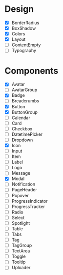 # Design

- [x] BorderRadius
- [x] BoxShadow
- [x] Colors
- [x] Layout
- [ ] ContentEmpty
- [ ] Typography

# Components

- [x] Avatar
- [ ] AvatarGroup
- [x] Badge
- [ ] Breadcrumbs
- [x] Button
- [x] ButtonGroup
- [ ] Calendar
- [ ] Card
- [ ] Checkbox
- [ ] DatetimePicker
- [ ] Dropdown
- [x] Icon
- [ ] Input
- [ ] Item
- [ ] Label
- [ ] Logo
- [ ] Message
- [x] Modal
- [ ] Notification
- [ ] PageHeader
- [ ] Popover
- [ ] ProgressIndicator
- [ ] ProgressTracker
- [ ] Radio
- [ ] Select
- [ ] Spotlight
- [ ] Table
- [ ] Tabs
- [ ] Tag
- [ ] TagGroup
- [ ] TextArea
- [ ] Toggle
- [ ] Tooltip
- [ ] Uploader
